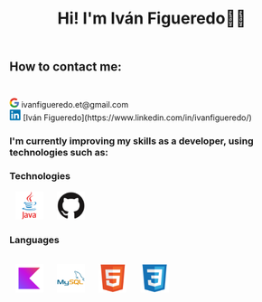 <!DOCTYPE html>
<html lang="en">
<head>
    <meta charset="UTF-8">
    <meta name="viewport" content="width=device-width, initial-scale=1.0">
    <title>Document</title>
    <style>
        /* Add horizontal padding to all elements with the class "icon" */
        .icon {
            padding: 0px 10px; /* Adjust the padding value as needed */
        }
    </style>
</head>
<body>
    <header id="header" align="center">
        <h1 align="center">Hi! I'm Iván Figueredo👋🏻</h1>
    </header>
    <section>
        <h2>How to contact me: <br><br></h2>
        <img src="https://github.com/devicons/devicon/blob/master/icons/google/google-original.svg" title="Gmail" alt="Gmail" width="17" height="17">   ivanfigueredo.et@gmail.com<br>
        <img src="https://github.com/devicons/devicon/blob/master/icons/linkedin/linkedin-original.svg" title="LinkedIn" alt="LinkedIn" width="20" height="20"> [Iván Figueredo](https://www.linkedin.com/in/ivanfigueredo/)
    </section>
    <section>
        <h3>I'm currently improving my skills as a developer, using technologies such as:<br><h3>
        <h3>Technologies</h3>
        <img class="icon" src="https://github.com/devicons/devicon/blob/master/icons/java/java-original-wordmark.svg" title="Android Studio" alt="Android Studio" width="50" height="50">
        <img class="icon" src="https://github.com/devicons/devicon/blob/master/icons/github/github-original.svg" title="GitHub" alt="GitHub" width="50" height="50">
        <h3>Languages</h3><br>
        <img class="icon" src="https://github.com/devicons/devicon/blob/master/icons/kotlin/kotlin-original.svg" title="Kotlin" alt="Kotlin" width="50" height="50">
        <img class="icon" src="https://github.com/devicons/devicon/blob/master/icons/mysql/mysql-original-wordmark.svg" title="MySQL" alt="MySQL" width="50" height="50">
        <img class="icon" src="https://github.com/devicons/devicon/blob/master/icons/html5/html5-original.svg" title="HTML5" alt="HTML5" width="50" height="50">
        <img class="icon" src="https://github.com/devicons/devicon/blob/master/icons/css3/css3-original.svg" title="CSS" alt="CSS" width="50" height="50">
    </section>
    <footer>
    </footer>
</body>
</html>
